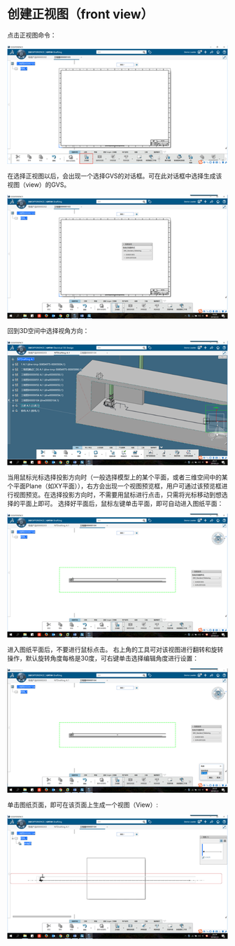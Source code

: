 

# 创建正视图（front view）

点击正视图命令：

![](创建正视图\2022-10-01-21-38-43.png)

在选择正视图以后，会出现一个选择GVS的对话框。可在此对话框中选择生成该视图（view）的GVS。

![](创建正视图\2022-10-01-21-38-56.png)

回到3D空间中选择视角方向：

![](创建正视图\2022-10-01-21-39-10.png)

当用鼠标光标选择投影方向时（一般选择模型上的某个平面，或者三维空间中的某个平面Plane（如XY平面）），右方会出现一个视图预览框，用户可通过该预览框进行视图预览。在选择投影方向时，不需要用鼠标进行点击，只需将光标移动到想选择的平面上即可。
选择好平面后，鼠标左键单击平面，即可自动进入图纸平面：

![](创建正视图\2022-10-01-21-39-25.png)

进入图纸平面后，不要进行鼠标点击。
右上角的工具可对该视图进行翻转和旋转操作，默认旋转角度每格是30度，可右键单击选择编辑角度进行设置：

![](创建正视图\2022-10-01-21-39-36.png)

单击图纸页面，即可在该页面上生成一个视图（View）:

![](创建正视图\2022-10-01-21-39-47.png)